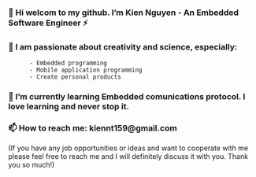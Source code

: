 <h3>👋 Hi welcom to my github. I’m Kien Nguyen - An Embedded Software Engineer ⚡</h3>
<h3>🔭 I am passionate about creativity and science, especially:</h3>

          - Embedded programming
          - Mobile application programming
          - Create personal products  
          
<h3>🌱 I’m currently learning Embedded comunications protocol. I love learning and never stop it.</h3>  
<h3>📫 How to reach me: kiennt159@gmail.com</h3>
(If you have any job opportunities or ideas and want to cooperate with me please feel free to reach me and I will definitely discuss it with you. Thank you so much!)
<!---
KienNguyen9/KienNguyen9 is a ✨ special ✨ repository because its `README.md` (this file) appears on your GitHub profile.
You can click the Preview link to take a look at your changes.
--->
